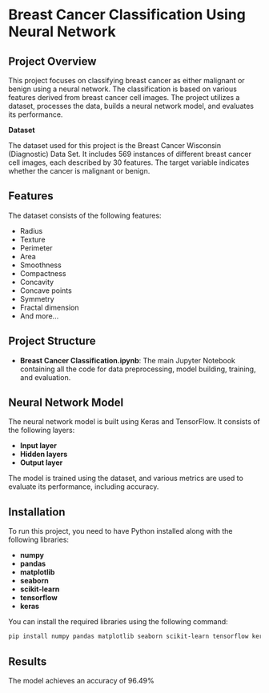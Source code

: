 #  Breast Cancer Classification Using Neural Network

## **Project Overview** 

This project focuses on classifying breast cancer as either malignant or benign using a neural network. The classification is based on various features derived from breast cancer cell images. The project utilizes a dataset, processes the data, builds a neural network model, and evaluates its performance.

__Dataset__

The dataset used for this project is the Breast Cancer Wisconsin (Diagnostic) Data Set. It includes 569 instances of different breast cancer cell images, each described by 30 features. The target variable indicates whether the cancer is malignant or benign.

## **Features**

The dataset consists of the following features:

+ Radius
+ Texture
+ Perimeter
+ Area
+ Smoothness
+ Compactness
+ Concavity
+ Concave points
+ Symmetry
+ Fractal dimension
+ And more...

## **Project Structure**

- **Breast Cancer Classification.ipynb**: The main Jupyter Notebook containing all the code for data preprocessing, model building, training, and evaluation.

## **Neural Network Model**

The neural network model is built using Keras and TensorFlow. It consists of the following layers:
- **Input layer**
- **Hidden layers**
- **Output layer**

The model is trained using the dataset, and various metrics are used to evaluate its performance, including accuracy.

## **Installation**

To run this project, you need to have Python installed along with the following libraries:
- **numpy**
- **pandas**
- **matplotlib**
- **seaborn**
- **scikit-learn**
- **tensorflow**
- **keras**

You can install the required libraries using the following command:
```bash
pip install numpy pandas matplotlib seaborn scikit-learn tensorflow keras
```
## **Results**

The model achieves an accuracy of 96.49%



